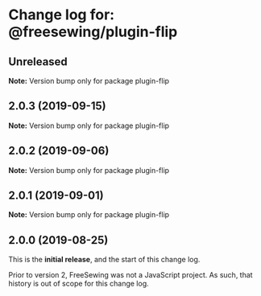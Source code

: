 # Change log for: @freesewing/plugin-flip


## Unreleased

**Note:** Version bump only for package plugin-flip


## 2.0.3 (2019-09-15)

**Note:** Version bump only for package plugin-flip


## 2.0.2 (2019-09-06)

**Note:** Version bump only for package plugin-flip


## 2.0.1 (2019-09-01)

**Note:** Version bump only for package plugin-flip




## 2.0.0 (2019-08-25)

This is the **initial release**, and the start of this change log.

Prior to version 2, FreeSewing was not a JavaScript project.
As such, that history is out of scope for this change log.
